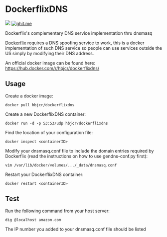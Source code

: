 # DockerflixDNS
[![](https://badge.imagelayers.io/hbjcr/dockerflixdns:latest.svg)](https://imagelayers.io/?images=hbjcr/dockerflixdns:latest 'Get your own badge on imagelayers.io')
[![ghit.me](https://ghit.me/badge.svg?repo=hbjcr/dockerflixdns)](https://ghit.me/repo/hbjcr/dockerflixdns)

Dockerflix's complementary DNS service implementation thru dnsmasq

[Dockerflix](https://github.com/trick77/dockerflix) requires a DNS spoofing service to work, this is a docker implementation of such DNS service so people can use services outside the US simply by modifying their DNS address.

An official docker image can be found here: https://hub.docker.com/r/hbjcr/dockerflixdns/

## Usage

Create a docker image:

```docker pull hbjcr/dockerflixdns```

Create a new DockerflixDNS container:

```docker run -d -p 53:53/udp hbjcr/dockerflixdns```

Find the location of your configuration file:

```docker inspect <containerID>```

Modify your dnsmasq.conf file to include the domain entries required by Dockerflix (read the instructions on how to use gendns-conf.py first):

```vim /var/lib/docker/volumes/.../_data/dnsmasq.conf```

Restart your DockerflixDNS container:

```docker restart <containerID>```

## Test

Run the following command from your host server:

```dig @localhost amazon.com```

The IP number you added to your dnsmasq.conf file should be listed
